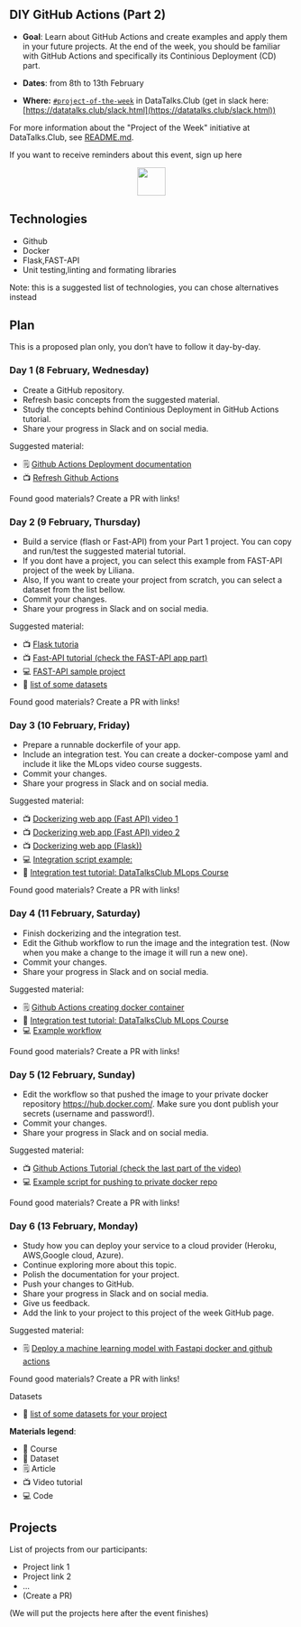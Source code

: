 ## DIY GitHub Actions (Part 2)

* **Goal**: Learn about GitHub Actions and create examples and apply them in your future projects. At the end of the week, you should be familiar with GitHub Actions and specifically its Continious Deployment (CD) part.

* **Dates**: from 8th to 13th February
* **Where:** [`#project-of-the-week`](https://app.slack.com/client/T01ATQK62F8/C02BP4FQH36) in DataTalks.Club (get in slack here: [https://datatalks.club/slack.html](https://datatalks.club/slack.html))

For more information about the "Project of the Week" initiative
at DataTalks.Club, see [README.md](README.md).

If you want to receive reminders about this event, sign up here

<p align="center">
  <a href="https://lu.ma/dtc-potw-diyGA2"><img src="https://user-images.githubusercontent.com/875246/185755203-17945fd1-6b64-46f2-8377-1011dcb1a444.png" height="50" /></a>
</p>


## Technologies 

* Github
* Docker
* Flask,FAST-API
* Unit testing,linting and formating libraries


Note: this is a suggested list of technologies, you can chose
alternatives instead

## Plan

This is a proposed plan only, you don’t have to follow it day-by-day.


### Day 1 (8 February, Wednesday)

* Create a GitHub repository.
* Refresh basic concepts from the suggested material.
* Study the concepts behind Continious Deployment in GitHub Actions tutorial.
* Share your progress in Slack and on social media.

Suggested material:

* 🗒️ [Github Actions Deployment documentation](https://docs.github.com/en/actions/deployment/about-deployments/about-continuous-deployment)
* 📺 [Refresh Github Actions](https://www.youtube.com/watch?v=R8_veQiYBjI)


Found good materials? Create a PR with links!

### Day 2 (9 February, Thursday)

* Build a service (flash or Fast-API) from your Part 1 project. You can copy and run/test the suggested material tutorial.
* If you dont have a project, you can select this example from FAST-API project of the week by Liliana. 
* Also, If you want to create your project from scratch, you can select a dataset from the list bellow.
* Commit your changes.
* Share your progress in Slack and on social media.

Suggested material:

* 📺 [Flask tutoria](https://www.youtube.com/watch?v=Q7ZWPgPnRz8&list=PL3MmuxUbc_hIhxl5Ji8t4O6lPAOpHaCLR&index=52)
* 📺 [Fast-API tutorial (check the FAST-API app part)](https://www.youtube.com/watch?v=h5wLuVDr0oc)
* 💻 [FAST-API sample project](https://github.com/lilianabs/fastapi-car-price-pred)
* 💾 [list of some datasets](https://github.com/DataTalksClub/data-engineering-zoomcamp/blob/main/week_7_project/datasets.md)

Found good materials? Create a PR with links!

### Day 3 (10 February, Friday)

* Prepare a runnable dockerfile of your app. 
* Include an integration test. You can create a docker-compose yaml and include it like the MLops video course suggests.
* Commit your changes.
* Share your progress in Slack and on social media.

Suggested material:

* 📺 [Dockerizing web app (Fast API) video 1](https://www.youtube.com/watch?v=wAtyYZ6zvAs&list=PL3MmuxUbc_hIhxl5Ji8t4O6lPAOpHaCLR)
* 📺 [Dockerizing web app (Fast API) video 2](https://www.youtube.com/watch?v=h5wLuVDr0oc)
* 📺 [Dockerizing web app (Flask))](https://www.youtube.com/watch?v=D7wfMAdgdF8&list=PL3MmuxUbc_hIUISrluw_A7wDSmfOhErJK)
* 💻 [Integration script example:](https://github.com/DataTalksClub/mlops-zoomcamp/blob/main/06-best-practices/code/integraton-test/test_docker.py)
* 🏫 [Integration test tutorial: DataTalksClub MLops Course ](https://www.youtube.com/watch?v=lBX0Gl7Z1ck&list=PL3MmuxUbc_hIUISrluw_A7wDSmfOhErJK)

Found good materials? Create a PR with links!

### Day 4 (11 February, Saturday)

* Finish dockerizing and the integration test.
* Edit the Github workflow to run the image and the integration test. (Now when you make a change to the image it will run a new one).
* Commit your changes.
* Share your progress in Slack and on social media.

Suggested material:

* 🗒️ [Github Actions creating docker container](https://docs.github.com/en/actions/creating-actions/creating-a-docker-container-action)
* 🏫 [Integration test tutorial: DataTalksClub MLops Course ](https://www.youtube.com/watch?v=lBX0Gl7Z1ck&list=PL3MmuxUbc_hIUISrluw_A7wDSmfOhErJK)
* 💻 [Example workflow](https://github.com/hassan11196/ML-model-ship-and-deploy/blob/master/.github/workflows/ci.yaml)

Found good materials? Create a PR with links!

### Day 5 (12 February, Sunday)

* Edit the workflow so that pushed the image to your private docker repository https://hub.docker.com/. Make sure you dont publish your secrets (username and password!).
* Commit your changes.
* Share your progress in Slack and on social media.

Suggested material:

* 📺 [Github Actions Tutorial (check the last part of the video)](https://www.youtube.com/watch?v=R8_veQiYBjI)
* 💻 [Example script for pushing to private docker repo](https://github.com/nanuchi/my-project/blob/master/.github/workflows/ci.yml)


Found good materials? Create a PR with links!

### Day 6 (13 February, Monday)

* Study how you can deploy your service to a cloud provider (Heroku, AWS,Google cloud, Azure). 
* Continue exploring more about this topic.
* Polish the documentation for your project.
* Push your changes to GitHub.
* Share your progress in Slack and on social media.
* Give us feedback.
* Add the link to your project to this project of the week GitHub page.

Suggested material:

* 🗒️ [Deploy a machine learning model with Fastapi docker and github actions](https://towardsdatascience.com/how-to-deploy-a-machine-learning-model-with-fastapi-docker-and-github-actions-13374cbd638a)

Found good materials? Create a PR with links!


Datasets

* 💾 [list of some datasets for your project](https://github.com/DataTalksClub/data-engineering-zoomcamp/blob/main/week_7_project/datasets.md)

**Materials legend**:

* 🏫 Course
* 💾 Dataset
* 🗒️ Article
* 📺 Video tutorial
* 💻 Code

## Projects

List of projects from our participants:

* Project link 1
* Project link 2
* ...
* (Create a PR)

(We will put the projects here after the event finishes)
